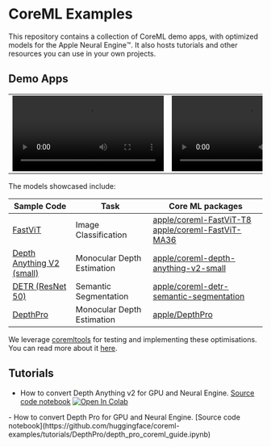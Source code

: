 # CoreML Examples

This repository contains a collection of CoreML demo apps, with optimized models for the Apple Neural Engine™️. It also hosts tutorials and other resources you can use in your own projects.

## Demo Apps

||||
| ------------- | ------------- |  ------------- |
| <video src="https://github.com/huggingface/coreml-examples/assets/45471420/04f13819-bdae-4843-9631-940bd9b21b4e">  | <video src="https://github.com/huggingface/coreml-examples/assets/45471420/e760cf8b-0f11-4b95-9db6-db4c46d954d6">|<video src="https://github.com/huggingface/coreml-examples/assets/45471420/4b71b9e9-3d63-400c-868e-f0734aba0a6f">|

The models showcased include:

| Sample Code                                                | Task                       | Core ML packages                                                                                                                                                |
|------------------------------------------------------------|----------------------------|-----------------------------------------------------------------------------------------------------------------------------------------------------------------|
| [FastViT](FastViTSample/README.md)                         | Image Classification       | [ apple/coreml-FastViT-T8 ]( https://huggingface.co/apple/coreml-FastViT-T8 ) [ apple/coreml-FastViT-MA36 ]( https://huggingface.co/apple/coreml-FastViT-MA36 ) |
| [Depth Anything V2 (small)](depth-anything-example/README.md) | Monocular Depth Estimation | [apple/coreml-depth-anything-v2-small](https://huggingface.co/apple/coreml-depth-anything-small)                                                                   |
| [DETR (ResNet 50)](SemanticSegmentationSample/README.md)   | Semantic Segmentation      | [ apple/coreml-detr-semantic-segmentation ]( https://huggingface.co/apple/coreml-detr-semantic-segmentation )                                                   |
| [DepthPro](DepthProSample/README.md) | Monocular Depth Estimation | [apple/DepthPro](https://huggingface.co/apple/DepthPro)                                                                   |

We leverage [coremltools](https://github.com/apple/coremltools) for testing and implementing these optimisations. You can read more about it [here](https://apple.github.io/coremltools/docs-guides/source/opt-palettization-api.html).

## Tutorials

- How to convert Depth Anything v2 for GPU and Neural Engine. [Source code notebook](https://github.com/huggingface/coreml-examples/tutorials/depth-anything/depth-anything-coreml-guide.ipynb) <a target="_blank" href="https://colab.research.google.com/github/huggingface/coreml-examples/tutorials/depth-anything-coreml-guide.ipynb">
  <img src="https://colab.research.google.com/assets/colab-badge.svg" alt="Open In Colab"/>
</a>
- How to convert Depth Pro for GPU and Neural Engine. [Source code notebook](https://github.com/huggingface/coreml-examples/tutorials/DepthPro/depth_pro_coreml_guide.ipynb)



